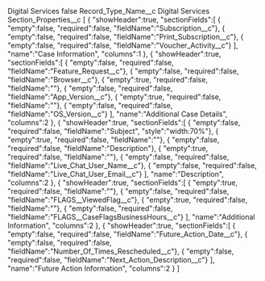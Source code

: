 <?xml version="1.0" encoding="UTF-8"?>
<CustomMetadata xmlns="http://soap.sforce.com/2006/04/metadata" xmlns:xsi="http://www.w3.org/2001/XMLSchema-instance" xmlns:xsd="http://www.w3.org/2001/XMLSchema">
    <label>Digital Services</label>
    <protected>false</protected>
    <values>
        <field>Record_Type_Name__c</field>
        <value xsi:type="xsd:string">Digital Services</value>
    </values>
    <values>
        <field>Section_Properties__c</field>
        <value xsi:type="xsd:string">[  
   {  
      &quot;showHeader&quot;:true,
      &quot;sectionFields&quot;:[  
         { &quot;empty&quot;:false, &quot;required&quot;:false, &quot;fieldName&quot;:&quot;Subscription__c&quot;},
         { &quot;empty&quot;:false, &quot;required&quot;:false, &quot;fieldName&quot;:&quot;Print_Subscription__c&quot;},
         { &quot;empty&quot;:false, &quot;required&quot;:false, &quot;fieldName&quot;:&quot;Voucher_Activity__c&quot;}
      ],
      &quot;name&quot;:&quot;Case Information&quot;,
      &quot;columns&quot;:1
   },
   {  
      &quot;showHeader&quot;:true,
      &quot;sectionFields&quot;:[  
         { &quot;empty&quot;:false, &quot;required&quot;:false, &quot;fieldName&quot;:&quot;Feature_Request__c&quot;},
         { &quot;empty&quot;:false, &quot;required&quot;:false, &quot;fieldName&quot;:&quot;Browser__c&quot;},
         { &quot;empty&quot;:true, &quot;required&quot;:false, &quot;fieldName&quot;:&quot;&quot;},
         { &quot;empty&quot;:false, &quot;required&quot;:false, &quot;fieldName&quot;:&quot;App_Version__c&quot;},
         { &quot;empty&quot;:true, &quot;required&quot;:false, &quot;fieldName&quot;:&quot;&quot;},
         { &quot;empty&quot;:false, &quot;required&quot;:false, &quot;fieldName&quot;:&quot;OS_Version__c&quot;}
      ],
      &quot;name&quot;:&quot;Additional Case Details&quot;,
      &quot;columns&quot;:2
   },
   {  
      &quot;showHeader&quot;:true,
      &quot;sectionFields&quot;:[  
         { &quot;empty&quot;:false, &quot;required&quot;:false, &quot;fieldName&quot;:&quot;Subject&quot;, &quot;style&quot;:&quot;width:70%&quot;},
         { &quot;empty&quot;:true, &quot;required&quot;:false, &quot;fieldName&quot;:&quot;&quot;},
         { &quot;empty&quot;:false, &quot;required&quot;:false, &quot;fieldName&quot;:&quot;Description&quot;},
         { &quot;empty&quot;:true, &quot;required&quot;:false, &quot;fieldName&quot;:&quot;&quot;},
         { &quot;empty&quot;:false, &quot;required&quot;:false, &quot;fieldName&quot;:&quot;Live_Chat_User_Name__c&quot;},
         { &quot;empty&quot;:false, &quot;required&quot;:false, &quot;fieldName&quot;:&quot;Live_Chat_User_Email__c&quot;}
      ],
      &quot;name&quot;:&quot;Description&quot;,
      &quot;columns&quot;:2
   },
   {  
      &quot;showHeader&quot;:true,
      &quot;sectionFields&quot;:[  
        { &quot;empty&quot;:true, &quot;required&quot;:false, &quot;fieldName&quot;:&quot;&quot;},
        { &quot;empty&quot;:false, &quot;required&quot;:false, &quot;fieldName&quot;:&quot;FLAGS__ViewedFlag__c&quot;},
        { &quot;empty&quot;:true, &quot;required&quot;:false, &quot;fieldName&quot;:&quot;&quot;},
        { &quot;empty&quot;:false, &quot;required&quot;:false, &quot;fieldName&quot;:&quot;FLAGS__CaseFlagsBusinessHours__c&quot;}
      ],
      &quot;name&quot;:&quot;Additional Information&quot;,
      &quot;columns&quot;:2
   },
   {  
      &quot;showHeader&quot;:true,
      &quot;sectionFields&quot;:[  
         { &quot;empty&quot;:false, &quot;required&quot;:false, &quot;fieldName&quot;:&quot;Future_Action_Date__c&quot;},
         { &quot;empty&quot;:false, &quot;required&quot;:false, &quot;fieldName&quot;:&quot;Number_Of_Times_Rescheduled__c&quot;},
         { &quot;empty&quot;:false, &quot;required&quot;:false, &quot;fieldName&quot;:&quot;Next_Action_Description__c&quot;}
      ],
      &quot;name&quot;:&quot;Future Action Information&quot;,
      &quot;columns&quot;:2
   }
]</value>
    </values>
</CustomMetadata>
